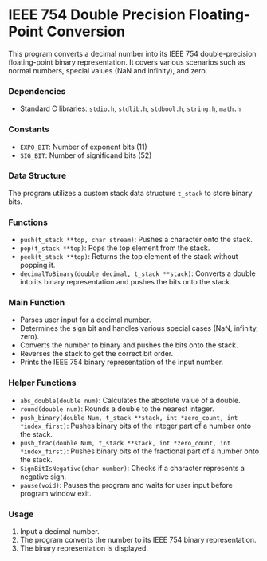 # IEEE 754 Double Precision Floating-Point Conversion

This program converts a decimal number into its IEEE 754 double-precision floating-point binary representation. It covers various scenarios such as normal numbers, special values (NaN and infinity), and zero.

### Dependencies

- Standard C libraries: `stdio.h`, `stdlib.h`, `stdbool.h`, `string.h`, `math.h`

### Constants

- `EXPO_BIT`: Number of exponent bits (11)
- `SIG_BIT`: Number of significand bits (52)

### Data Structure

The program utilizes a custom stack data structure `t_stack` to store binary bits.

### Functions

- `push(t_stack **top, char stream)`: Pushes a character onto the stack.
- `pop(t_stack **top)`: Pops the top element from the stack.
- `peek(t_stack **top)`: Returns the top element of the stack without popping it.
- `decimalToBinary(double decimal, t_stack **stack)`: Converts a double into its binary representation and pushes the bits onto the stack.

### Main Function

- Parses user input for a decimal number.
- Determines the sign bit and handles various special cases (NaN, infinity, zero).
- Converts the number to binary and pushes the bits onto the stack.
- Reverses the stack to get the correct bit order.
- Prints the IEEE 754 binary representation of the input number.

### Helper Functions

- `abs_double(double num)`: Calculates the absolute value of a double.
- `round(double num)`: Rounds a double to the nearest integer.
- `push_binary(double Num, t_stack **stack, int *zero_count, int *index_first)`: Pushes binary bits of the integer part of a number onto the stack.
- `push_frac(double Num, t_stack **stack, int *zero_count, int *index_first)`: Pushes binary bits of the fractional part of a number onto the stack.
- `SignBitIsNegative(char number)`: Checks if a character represents a negative sign.
- `pause(void)`: Pauses the program and waits for user input before program window exit.

### Usage

1. Input a decimal number.
2. The program converts the number to its IEEE 754 binary representation.
3. The binary representation is displayed.
